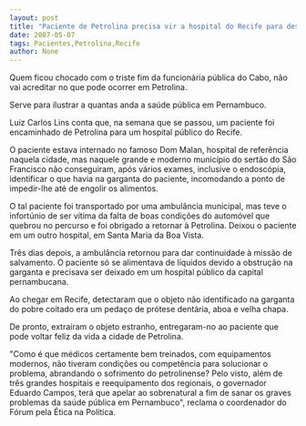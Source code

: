 ```yaml
---
layout: post
title: "Paciente de Petrolina precisa vir a hospital do Recife para descobrir que engoliu uma chapa dentária"
date: 2007-05-07
tags: Pacientes,Petrolina,Recife
author: None
---
```


Quem ficou chocado com o triste fim da funcionária pública do Cabo, não vai acreditar no que pode ocorrer em Petrolina.

Serve para ilustrar a quantas anda a saúde pública em Pernambuco.

Luiz Carlos Lins conta que, na semana que se passou, um paciente foi encaminhado de Petrolina para um hospital público do Recife.

O paciente estava internado no famoso Dom Malan, hospital de referência naquela cidade, mas naquele grande e moderno município do sertão do São Francisco não conseguiram, após vários exames, inclusive o endoscópia, identificar o que havia na garganta do paciente, incomodando a ponto de impedir-lhe até de engolir os alimentos.

O tal paciente foi transportado por uma ambulância municipal, mas teve o infortúnio de ser vítima da falta de boas condições do automóvel que quebrou no percurso e foi obrigado a retornar à Petrolina. Deixou o paciente em um outro hospital, em Santa Maria da Boa Vista. 

Três dias depois, a ambulância retornou para dar continuidade à missão de salvamento. O paciente só se alimentava de líquidos devido a obstrução na garganta e precisava ser deixado em um hospital público da capital pernambucana.

Ao chegar em Recife, detectaram que o objeto não identificado na garganta do pobre coitado era um pedaço de prótese dentária, aboa e velha chapa.

De pronto, extraíram o objeto estranho, entregaram-no ao paciente que pode voltar feliz da vida a cidade de Petrolina.

\"Como é que médicos certamente bem treinados, com equipamentos modernos, não tiveram condições ou competência para solucionar o problema, abrandando o sofrimento do petrolinense? Pelo visto, além de três grandes hospitais e reequipamento dos regionais, o governador Eduardo Campos, terá que apelar ao sobrenatural a fim de sanar os graves problemas da saúde pública em Pernambuco\", reclama o coordenador do Fórum pela Ética na Política. 